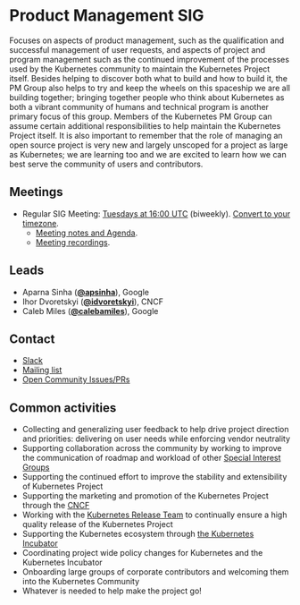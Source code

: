 <!---
This is an autogenerated file!

Please do not edit this file directly, but instead make changes to the
sigs.yaml file in the project root.

To understand how this file is generated, see https://git.k8s.io/community/generator/README.md
-->
# Product Management SIG

Focuses on aspects of product management, such as the qualification and successful management of user requests, and aspects of project and program management such as the continued improvement of the processes used by the Kubernetes community to maintain the Kubernetes Project itself.
Besides helping to discover both what to build and how to build it, the PM Group also helps to try and keep the wheels on this spaceship we are all building together; bringing together people who think about Kubernetes as both a vibrant community of humans and technical program is another primary focus of this group.
Members of the Kubernetes PM Group can assume certain additional responsibilities to help maintain the Kubernetes Project itself.
It is also important to remember that the role of managing an open source project is very new and largely unscoped for a project as large as Kubernetes; we are learning too and we are excited to learn how we can best serve the community of users and contributors.

## Meetings
* Regular SIG Meeting: [Tuesdays at 16:00 UTC](https://zoom.us/j/845373595) (biweekly). [Convert to your timezone](http://www.thetimezoneconverter.com/?t=16:00&tz=UTC).
  * [Meeting notes and Agenda](https://docs.google.com/document/d/1YqIpyjz4mV1jjvzhLx9JYy8LAduedzaoBMjpUKGUJQo/edit?usp=sharing).
  * [Meeting recordings](https://www.youtube.com/watch?v=VcdjaZAol2I&list=PL69nYSiGNLP3EBqpUGVsK1sMgUZVomfEQ).

## Leads
* Aparna Sinha (**[@apsinha](https://github.com/apsinha)**), Google
* Ihor Dvoretskyi (**[@idvoretskyi](https://github.com/idvoretskyi)**), CNCF
* Caleb Miles (**[@calebamiles](https://github.com/calebamiles)**), Google

## Contact
* [Slack](https://kubernetes.slack.com/messages/kubernetes-pm)
* [Mailing list](https://groups.google.com/forum/#!forum/kubernetes-pm)
* [Open Community Issues/PRs](https://github.com/kubernetes/community/labels/sig%2Fnone)

<!-- BEGIN CUSTOM CONTENT -->
## Common activities
- Collecting and generalizing user feedback to help drive project direction and priorities: delivering on user needs while enforcing vendor neutrality
- Supporting collaboration across the community by working to improve the communication of roadmap and workload of other [Special Interest Groups](https://github.com/kubernetes/community#special-interest-groups-sig-and-working-groups)
- Supporting the continued effort to improve the stability and extensibility of Kubernetes Project
- Supporting the marketing and promotion of the Kubernetes Project through the [CNCF](https://www.cncf.io/)
- Working with the [Kubernetes Release Team](https://github.com/kubernetes/community/tree/master/contributors/devel/release) to continually ensure a high quality release of the Kubernetes Project
- Supporting the Kubernetes ecosystem through [the Kubernetes Incubator](https://github.com/kubernetes/community/blob/master/incubator.md)
- Coordinating project wide policy changes for Kubernetes and the Kubernetes Incubator
- Onboarding large groups of corporate contributors and welcoming them into the Kubernetes Community
- Whatever is needed to help make the project go!
<!-- END CUSTOM CONTENT -->
